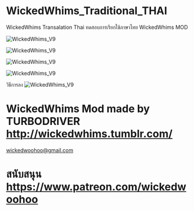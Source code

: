 # WickedWhims_Traditional_THAI
WickedWhims Transalation Thai
ทดสอบการเรียกใช้ภาษาไทย
WickedWhims MOD

![WickedWhims_V9](https://i.imgur.com/Fn4TQ1e.jpg)

![WickedWhims_V9](https://i.imgur.com/DduntFS.jpg)

![WickedWhims_V9](https://i.imgur.com/rXq30Re.jpg)

![WickedWhims_V9](https://i.imgur.com/QzKQbeG.jpg)

วิธีการลง
![WickedWhims_V9](https://i.imgur.com/AeYGo7X.jpg)


WickedWhims Mod made by TURBODRIVER  
http://wickedwhims.tumblr.com/
==============================
wickedwoohoo@gmail.com

สนับสนุน https://www.patreon.com/wickedwoohoo
==============================
